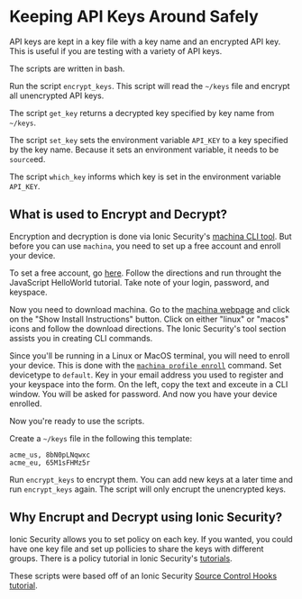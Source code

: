# Keeping API Keys Around Safely

API keys are kept in a key file with a key name and an encrypted API key.  This is useful if you are
testing with a variety of API keys.

The scripts are written in bash.

Run the script `encrypt_keys`.  This script will read the `~/keys` file and encrypt all
unencrypted API keys.

The script `get_key` returns a decrypted key specified by key name from `~/keys`.

The script `set_key` sets the environment variable `API_KEY` to a key specified by the key name.
Because it sets an environment variable, it needs to be `source`ed.

The script `which_key` informs which key is set in the environment variable `API_KEY`.

## What is used to Encrypt and Decrypt?

Encryption and decryption is done via Ionic Security's 
[machina CLI tool](https://dev.ionic.com/tools/machina). But before you can use `machina`, you need to
set up a free account and enroll your device.

To set a free account, go [here](https://ionic.com/start-for-free/).  Follow the directions and run
throught the JavaScript HelloWorld tutorial.  Take note of your login, password, and keyspace.

Now you need to download machina.  Go to the [machina webpage](https://dev.ionic.com/tools/machina) and
click on the "Show Install Instructions" button. Click on either "linux" or "macos" icons and follow
the download directions.  The Ionic Security's tool section assists you in creating CLI commands.

Since you'll be running in a Linux or MacOS terminal, you will need to enroll your device.  This is
done with the [`machina profile enroll`](https://dev.ionic.com/tools/machina/profile_enroll) command.
Set devicetype to `default`.  Key in your email address you used to register and your keyspace into
the form.  On the left, copy the text and exceute in a CLI window. You will be asked for password.
And now you have your device enrolled.

Now you're ready to use the scripts.

Create a `~/keys` file in the following this template:

```
acme_us, 8bN0pLNqwxc
acme_eu, 65M1sFHMz5r
```
Run `encrypt_keys` to encrypt them.  You can add new keys at a later time and run `encrypt_keys` again.
The script will only encrupt the unencrypted keys.

## Why Encrupt and Decrypt using Ionic Security?
Ionic Security allows you to set policy on each key.  If you wanted, you could have one key file and
set up pollicies to share the keys with different groups.  There is a policy tutorial in Ionic
Security's [tutorials](https://dev.ionic.com/tutorials).

These scripts were based off of an Ionic Security
[Source Control Hooks tutorial](https://dev.ionic.com/tutorials/sdk-advanced/source-control).
